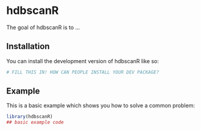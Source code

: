 
# hdbscanR

<!-- badges: start -->
<!-- badges: end -->

The goal of hdbscanR is to ...

## Installation

You can install the development version of hdbscanR like so:

``` r
# FILL THIS IN! HOW CAN PEOPLE INSTALL YOUR DEV PACKAGE?
```

## Example

This is a basic example which shows you how to solve a common problem:

``` r
library(hdbscanR)
## basic example code
```

